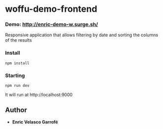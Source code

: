 # woffu-demo-frontend

### Demo: http://enric-demo-w.surge.sh/

Responsive application that allows filtering by date and sorting the columns of the results


### Install
```
npm install

```

### Starting
```
npm run dev
```
It will run at http://localhost:9000

## Author

* **Enric Velasco Garrofé** 
